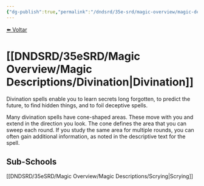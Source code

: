 ```yaml
---
{"dg-publish":true,"permalink":"/dndsrd/35e-srd/magic-overview/magic-descriptions/divination/","dgHomeLink":true,"dgPassFrontmatter":false,"dgShowBacklinks":true,"dgShowLocalGraph":true}
---
```


 
<a href="javascript:history.back()">⬅️ Voltar</a>
# [[DNDSRD/35eSRD/Magic Overview/Magic Descriptions/Divination|Divination]]
Divination spells enable you to learn secrets long forgotten, to predict the future, to find hidden things, and to foil deceptive spells.

Many divination spells have cone-shaped areas. These move with you and extend in the direction you look. The cone defines the area that you can sweep each round. If you study the same area for multiple rounds, you can often gain additional information, as noted in the descriptive text for the spell.

## Sub-Schools
[[DNDSRD/35eSRD/Magic Overview/Magic Descriptions/Scrying|Scrying]]